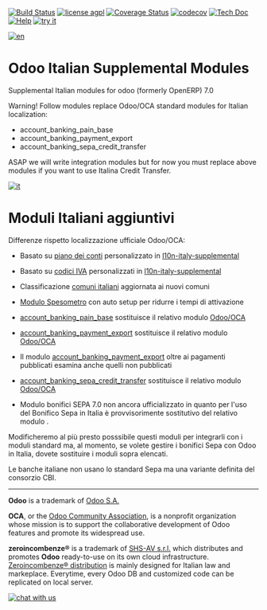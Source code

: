 [![Build Status](https://travis-ci.org/zeroincombenze/l10n-italy-supplemental.svg?branch=7.0)](https://travis-ci.org/zeroincombenze/l10n-italy-supplemental)
[![license agpl](https://img.shields.io/badge/licence-AGPL--3-blue.svg)](http://www.gnu.org/licenses/agpl-3.0.html)
[![Coverage Status](https://coveralls.io/repos/github/zeroincombenze/l10n-italy-supplemental/badge.svg?branch=7.0)](https://coveralls.io/github/zeroincombenze/l10n-italy-supplemental?branch=7.0)
[![codecov](https://codecov.io/gh/zeroincombenze/l10n-italy-supplemental/branch/7.0/graph/badge.svg)](https://codecov.io/gh/zeroincombenze/l10n-italy-supplemental/branch/7.0)
[![Tech Doc](http://www.zeroincombenze.it/wp-content/uploads/ci-ct/prd/button-docs-7.svg)](http://wiki.zeroincombenze.org/en/Odoo/dev/)
[![Help](http://www.zeroincombenze.it/wp-content/uploads/ci-ct/prd/button-help-7.svg)](http://wiki.zeroincombenze.org/en/Odoo/7.0/man/FI)
[![try it](http://www.zeroincombenze.it/wp-content/uploads/ci-ct/prd/button-try-it-7.svg)](http://erp7.zeroincombenze.it)


[![en](http://www.shs-av.com/wp-content/en_US.png)](http://wiki.zeroincombenze.org/it/Odoo/7.0/man)

Odoo Italian Supplemental Modules
=================================

Supplemental Italian modules for odoo (formerly OpenERP) 7.0

Warning! Follow modules replace Odoo/OCA standard modules for Italian localization:
- account_banking_pain_base
- account_banking_payment_export
- account_banking_sepa_credit_transfer

ASAP we will write integration modules but for now you must replace above modules if you want to use Italina Credit Transfer.


[![it](http://www.shs-av.com/wp-content/it_IT.png)](http://wiki.zeroincombenze.org/it/Odoo/7.0/man)

Moduli Italiani aggiuntivi
==========================

Differenze rispetto localizzazione ufficiale Odoo/OCA:

- Basato su [piano dei conti](https://www.zeroincombenze.it/il-piano-dei-conti-2/) personalizzato  in [l10n-italy-supplemental](https://github.com/zeroincombenze/l10n-italy-supplemental/tree/7.0/l10n_it_fiscal)
- Basato su [codici IVA](http://wiki.zeroincombenze.org/it/Odoo/7.0/man/codici_IVA) personalizzati in [l10n-italy-supplemental](https://github.com/zeroincombenze/l10n-italy-supplemental/tree/7.0/l10n_it_fiscal)
- Classificazione [comuni italiani](http://www.shs-av.com/variazione-denominazione-comuni-italiani-2014/) aggiornata ai nuovi comuni
- [Modulo Spesometro](https://github.com/zeroincombenze/l10n-italy-supplemental/tree/7.0/l10n_it_spesometro) con auto setup per ridurre i tempi di attivazione
- [account_banking_pain_base](https://github.com/zeroincombenze/l10n-italy-supplemental/tree/7.0/account_banking_pain_base) sostituisce il relativo modulo [Odoo/OCA](https://github.com/OCA/bank-payment/tree/7.0/account_banking_pain_base)
- [account_banking_payment_export](https://github.com/zeroincombenze/l10n-italy-supplemental/tree/7.0/account_banking_payment_export) sostituisce il relativo modulo [Odoo/OCA](https://github.com/OCA/bank-payment/tree/7.0/account_banking_payment_export)
- Il modulo [account_banking_payment_export](https://github.com/zeroincombenze/l10n-italy-supplemental/tree/7.0/account_banking_payment_export) oltre ai pagamenti pubblicati esamina anche quelli non pubblicati
- [account_banking_sepa_credit_transfer](https://github.com/zeroincombenze/l10n-italy-supplemental/tree/7.0/account_banking_sepa_credit_transfer) sostituisce il relativo modulo [Odoo/OCA](https://github.com/OCA/bank-payment/tree/7.0/account_banking_sepa_credit_transfer)

- Modulo bonifici SEPA 7.0 non ancora ufficializzato in quanto per l'uso del Bonifico Sepa in Italia è provvisorimente sostitutivo del relativo modulo .

Modificheremo al più presto posssibile questi moduli per integrarli con i moduli standard ma, al momento, se volete gestire i bonifici Sepa con Odoo in Italia, dovete sostituire i moduli sopra elencati.

Le banche italiane non usano lo standard Sepa ma una variante definita del consorzio CBI.


[//]: # (copyright)

----

**Odoo** is a trademark of [Odoo S.A.](https://www.odoo.com/)

**OCA**, or the [Odoo Community Association](http://odoo-community.org/), is a nonprofit organization whose
mission is to support the collaborative development of Odoo features and
promote its widespread use.

**zeroincombenze®** is a trademark of [SHS-AV s.r.l.](http://www.shs-av.com/)
which distributes and promotes **Odoo** ready-to-use on its own cloud infrastructure.
[Zeroincombenze® distribution](http://wiki.zeroincombenze.org/en/Odoo)
is mainly designed for Italian law and markeplace.
Everytime, every Odoo DB and customized code can be replicated on local server.

[//]: # (end copyright)





[![chat with us](http://www.shs-av.com/wp-content/chat_with_us.png)](https://www.zeroincombenze.it/chi-siamo/contatti/)
